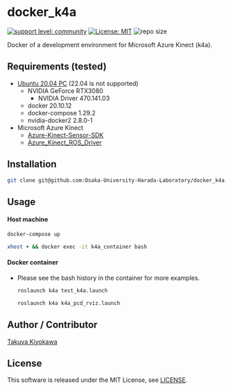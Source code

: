 # docker_k4a

[![support level: community](https://img.shields.io/badge/support%20level-community-lightgray.svg)](http://rosindustrial.org/news/2016/10/7/better-supporting-a-growing-ros-industrial-software-platform)
[![License: MIT](https://img.shields.io/badge/License-MIT-yellow.svg)](https://opensource.org/licenses/MIT)
![repo size](https://img.shields.io/github/repo-size/Osaka-University-Harada-Laboratory/docker_k4a)

Docker of a development environment for Microsoft Azure Kinect (k4a).

## Requirements (tested)

- [Ubuntu 20.04 PC](https://ubuntu.com/certified/laptops?q=&limit=20&vendor=Dell&vendor=Lenovo&vendor=HP&release=20.04+LTS) (22.04 is not supported)
  - NVIDIA GeForce RTX3080
    - NVIDIA Driver 470.141.03
  - docker 20.10.12
  - docker-compose 1.29.2
  - nvidia-docker2 2.8.0-1
- Microsoft Azure Kinect
  - [Azure-Kinect-Sensor-SDK](https://github.com/microsoft/Azure-Kinect-Sensor-SDK)  
  - [Azure_Kinect_ROS_Driver](https://github.com/microsoft/Azure_Kinect_ROS_Driver)  

## Installation
```bash
git clone git@github.com:Osaka-University-Harada-Laboratory/docker_k4a.git --recursive --depth 1 && cd docker_k4a && COMPOSE_DOCKER_CLI_BUILD=1 DOCKER_BUILDKIT=1 docker-compose build --no-cache --parallel
```

## Usage
#### Host machine
```bash
docker-compose up
```
```bash
xhost + && docker exec -it k4a_container bash
```

#### Docker container
- Please see the bash history in the container for more examples.
    ```bash
    roslaunch k4a test_k4a.launch
    ```
    ```bash
    roslaunch k4a k4a_pcd_rviz.launch
    ```

## Author / Contributor

[Takuya Kiyokawa](https://takuya-ki.github.io/)

## License

This software is released under the MIT License, see [LICENSE](./LICENSE).

